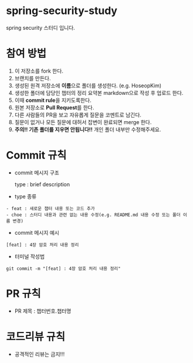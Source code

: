 # spring-security-study

spring security 스터디 입니다.

# 참여 방법

1. 이 저장소를 fork 한다.
2. 브랜치를 만든다.
3. 생성된 원격 저장소에 **이름**으로 폴더를 생성한다. (e.g. HoseopKim)
4. 생성한 폴더에 담당인 챕터의 정리 요약본 markdown으로 작성 후 업로드 한다.
5. 이때 **commit rule**을 지키도록한다.
6. 원본 저장소로 **Pull Request**를 한다.
7. 다른 사람들의 PR을 보고 자유롭게 질문을 코멘트로 남긴다.
8. 질문이 없거나 모든 질문에 대허서 잡변이 완료되면 merge 한다.
9. **주의!! 기존 폴더를 지우면 안됩니다!!** 개인 폴더 내부만 수정해주세요.

# Commit 규칙

- commit 메시지 구조

  type : brief description

- type 종류

```
- feat : 새로운 챕터 내용 또는 코드 추가
- choe : 스터디 내용과 관련 없는 내용 수정(e.g. README.md 내용 수정 또는 폴더 이름 변경)
```

- commit 메시지 예시

```
[feat] : 4장 암호 처리 내용 정리
```

- 터미널 작성법

```
git commit -m "[feat] : 4장 암호 처리 내용 정리"
```

# PR 규칙

- PR 제목 : 챕터번호.챕터명

# 코드리뷰 규칙

- 공격적인 리뷰는 금지!!!
